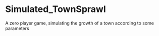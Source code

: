 # Simulated_TownSprawl
 A zero player game, simulating the growth of a town according to some parameters
